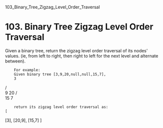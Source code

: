103_Binary_Tree_Zigzag_Level_Order_Traversal
# 103. Binary Tree Zigzag Level Order Traversal

Given a binary tree, return the zigzag level order traversal of its nodes' values.
        (ie, from left to right, then right to left for the next level and alternate between).

    
        For example:
        Given binary tree [3,9,20,null,null,15,7],
        3
   / \
  9  20
    /  \
   15   7

    
    
        return its zigzag level order traversal as:
    [
  [3],
  [20,9],
  [15,7]
]